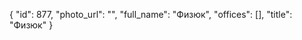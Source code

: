 {
    "id": 877,
    "photo_url": "",
    "full_name": "Физюк",
    "offices": [],
    "title": "Физюк"
}